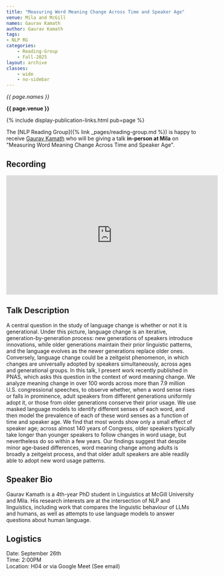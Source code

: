 ```yaml
---
title: "Measuring Word Meaning Change Across Time and Speaker Age"
venue: Mila and McGill
names: Gaurav Kamath
author: Gaurav Kamath
tags:
- NLP RG
categories:
    - Reading-Group
    - Fall-2025
layout: archive
classes:
    - wide
    - no-sidebar
---
```


*{{ page.names }}*

**{{ page.venue }}**

{% include display-publication-links.html pub=page %}

The [NLP Reading Group]({% link _pages/reading-group.md %}) is happy to receive [Gaurav Kamath](https://grvkamath.github.io/) who will be giving a talk **in-person at Mila** on "Measuring Word Meaning Change Across Time and Speaker Age".

## Recording

<iframe width="560" height="315" src="https://www.youtube.com/embed/uO10V9lJdMA?si=110WupTSDIqj-lg6" title="YouTube video player" frameborder="0" allow="accelerometer; autoplay; clipboard-write; encrypted-media; gyroscope; picture-in-picture; web-share" referrerpolicy="strict-origin-when-cross-origin" allowfullscreen></iframe>

## Talk Description

A central question in the study of language change is whether or not it is generational. Under this picture, language change is an iterative, generation-by-generation process: new generations of speakers introduce innovations, while older generations maintain their prior linguistic patterns, and the language evolves as the newer generations replace older ones. Conversely, language change could be a zeitgeist phenomenon, in which changes are universally adopted by speakers simultaneously, across ages and generational groups. In this talk, I present work recently published in PNAS, which asks this question in the context of word meaning change. We analyze meaning change in over 100 words across more than 7.9 million U.S. congressional speeches, to observe whether, when a word sense rises or falls in prominence, adult speakers from different generations uniformly adopt it, or those from older generations conserve their prior usage. We use masked language models to identify different senses of each word, and then model the prevalence of each of these word senses as a function of time and speaker age. We find that most words show only a small effect of speaker age; across almost 140 years of Congress, older speakers typically take longer than younger speakers to follow changes in word usage, but nevertheless do so within a few years. Our findings suggest that despite minor age-based differences, word meaning change among adults is broadly a zeitgeist process, and that older adult speakers are able readily able to adopt new word usage patterns.

## Speaker Bio

Gaurav Kamath is a 4th-year PhD student in Linguistics at McGill University and Mila. His research interests are at the intersection of NLP and linguistics, including work that compares the linguistic behaviour of LLMs and humans, as well as attempts to use language models to answer questions about human language.

## Logistics

Date: September 26th<br>
Time: 2:00PM <br>
Location: H04 or via Google Meet (See email)
